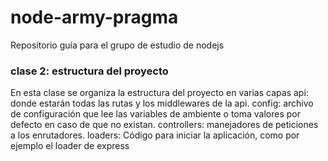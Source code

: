 # node-army-pragma
Repositorio guía para el grupo de estudio de nodejs

### clase 2: estructura del proyecto
En esta clase se organiza la estructura del proyecto en varias capas
api: donde estarán todas las rutas y los middlewares de la api.
config: archivo de configuración que lee las variables de ambiente o toma valores por defecto en caso de que no existan.
controllers: manejadores de peticiones a los enrutadores.
loaders: Código para iniciar la aplicación, como por ejemplo el loader de express